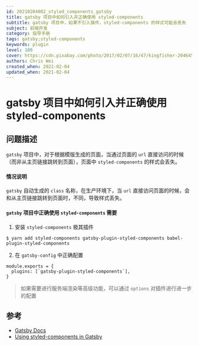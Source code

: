 ```yaml
---
id: 20210204002_styled_components_gatsby
title: gatsby 项目中如何引入并正确使用 styled-components
subtitle: gatsby 项目中，如果不引入插件，styled-components 的样式可能会丢失
subject: 前端开发
category: 指导手册
tags: gatsby;styled-components
keywords: plugin
level: 100
cover: https://cdn.pixabay.com/photo/2017/02/07/16/47/kingfisher-2046453_960_720.jpg
authors: Chris Wei
created_when: 2021-02-04
updated_when: 2021-02-04
---
```


# gatsby 项目中如何引入并正确使用 styled-components

## 问题描述

`gatsby` 项目中，对于根据模版生成的页面，当通过页面的 `url` 直接访问的时候（而非从主页链接跳转到页面），页面中 `styled-components` 的样式会丢失。

#### 情况说明

`gatsby` 自动生成的 `class` 名称，在生产环境下，当 `url` 直接访问页面的时候，会和从主页链接跳转到页面时，不同，导致样式丢失。

#### `gatsby` 项目中正确使用 `styled-components` 需要

1. 安装 `styled-components` 极其插件

```
$ yarn add styled-components gatsby-plugin-styled-components babel-plugin-styled-components
```

2. 在 `gatsby-config` 中正确配置

```
module.exports = {
  plugins: [`gatsby-plugin-styled-components`],
}
```

> 如果需要进行服务端渲染等高级功能，可以通过 `options` 对插件进行进一步的配置

## 参考

- [Gatsby Docs](https://www.gatsbyjs.com/docs/how-to/styling/styled-components/)
- [Using styled-components in Gatsby](https://www.digitalocean.com/community/tutorials/gatsbyjs-using-styled-components-in-gatsbyjs)
